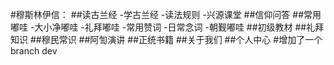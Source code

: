 #穆斯林伊信： 
##读古兰经 
-学古兰经 
-读法规则 
-兴源课堂 
##信仰问答 
##常用嘟哇 
-大小净嘟哇 
-礼拜嘟哇 
-常用赞词 
-日常念词 
-朝觐嘟哇 
##初级教材 
##礼拜知识 
##穆民常识 
##阿訇演讲 
##正统书籍 
##关于我们
##个人中心
#增加了一个branch dev